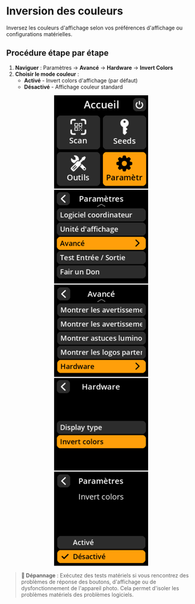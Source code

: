 # Inversion des couleurs

Inversez les couleurs d'affichage selon vos préférences d'affichage ou configurations matérielles.

## Procédure étape par étape

1. **Naviguer** : Paramètres → **Avancé** → **Hardware** → **Invert Colors**
2. **Choisir le mode couleur** :
     - **Activé** - Invert colors d'affichage (par défaut)
     - **Désactivé** - Affichage couleur standard

<div align="center">
     <img src="images/HomeScreenSettingsSelectView_dc_hw_fr.png" alt="Menu de sélection des paramètres" width="250"/>
</div>

<div align="center">
     <img src="images/SettingsMainMenuAdvancedSelectView_dc_hw_fr.png" alt="Menu de sélection avancé" width="250"/>
</div>

<div align="center">
     <img src="images/HardwareSelectView_dc_hw_fr.png" alt="Menu de sélection du matériel" width="250"/>
</div>

<div align="center">
     <img src="images/InvertColorsSelectView_dc_hw_fr.png" alt="Menu de sélection Inverser les couleurs" width="250"/>
</div>

<div align="center">
     <img src="images/SettingsEntryUpdateSelectionView_color_inverted_dc_hw_fr.png" alt="Configuration de l'inversion des couleurs" width="250"/>
</div>

> **🔧 Dépannage** : Exécutez des tests matériels si vous rencontrez des problèmes de réponse des boutons, d'affichage ou de dysfonctionnement de l'appareil photo. Cela permet d'isoler les problèmes matériels des problèmes logiciels.
